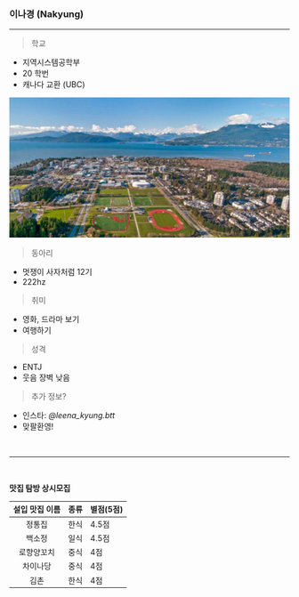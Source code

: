 ### 이나경 (Nakyung)
*****
> 학교
* 지역시스템공학부
* 20 학번
* 캐나다 교환 (UBC)

![ubc 학교](./img_nakyung/ubc.png)


> 동아리
* 멋쟁이 사자처럼 12기
* 222hz

> 취미
* 영화, 드라마 보기
* 여행하기

> 성격
* ENTJ
* 웃음 장벽 낮음

> 추가 정보?
* 인스타: _@leena_kyung.btt_
* 맞팔환영! 

<br>

*****
<br>

**맛집 탐방 상시모집**

설입 맛집 이름| 종류 | 별점(5점)
:---:|---|---
정통집|한식|4.5점
백소정|일식|4.5점
로향양꼬치|중식|4점
차이나당|중식|4점
김촌|한식|4점
